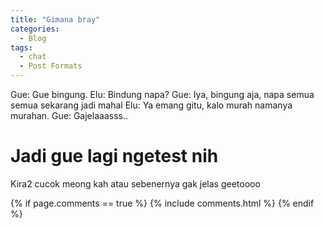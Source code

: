 ```yaml
---
title: "Gimana bray"
categories:
  - Blog
tags:
  - chat
  - Post Formats
---
```

Gue: Gue bingung. 
Elu: Bindung napa?
Gue: Iya, bingung aja, napa semua semua sekarang jadi mahal
Elu: Ya emang gitu, kalo murah namanya murahan.
Gue: Gajelaaasss..

# Jadi gue lagi ngetest nih
Kira2 cucok meong kah
atau sebenernya gak jelas geetoooo

{% if page.comments == true %}
  {% include comments.html %}
{% endif %}